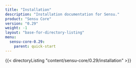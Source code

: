 ```yaml
---
title: "Installation"
description: "Installation documentation for Sensu."
product: "Sensu Core"
version: "0.29"
weight: -1
layout: "base-for-directory-listing"
menu:
  sensu-core-0.29:
    parent: quick-start
---
```


{{< directoryListing "content/sensu-core/0.29/installation" >}}
